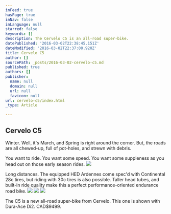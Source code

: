 ```yaml
---
inFeed: true
hasPage: true
inNav: false
inLanguage: null
starred: false
keywords: []
description: The Cervelo C5 is an all-road super-bike.
datePublished: '2016-03-02T22:38:45.151Z'
dateModified: '2016-03-02T22:37:00.920Z'
title: Cervelo C5
author: []
sourcePath: _posts/2016-03-02-cervelo-c5.md
published: true
authors: []
publisher:
  name: null
  domain: null
  url: null
  favicon: null
url: cervelo-c5/index.html
_type: Article

---
```

## Cervelo C5

Winter. Well, it's March, and Spring is right around the corner. But, the roads are all chewed-up, full of pot-holes, and strewn with debris.

You want to ride. You want some speed. You want some suppleness as you head out on those early season rides.
![](https://the-grid-user-content.s3-us-west-2.amazonaws.com/5cb00950-42d2-4fbe-ad72-806136f06c6f.jpg)

Long distances. The equipped HED Ardennes come spec'd with Continental 28c tires, but riding with 30c tires is also possible. Taller head tubes, and built-in ride quality make this a perfect performance-oriented endurance road bike.
![](https://the-grid-user-content.s3-us-west-2.amazonaws.com/750c019a-cf1d-4744-9e69-bd3b2edeea90.jpg)
![](https://the-grid-user-content.s3-us-west-2.amazonaws.com/8893c472-a418-4d68-9fe7-b75825eb07d2.jpg)
![](https://the-grid-user-content.s3-us-west-2.amazonaws.com/adb7e47a-70ec-4b88-9f94-0b1945fc00ce.jpg)

The C5 is a new all-road super-bike from Cervelo. This one is shown with Dura-Ace Di2\. CAD$9499\.
